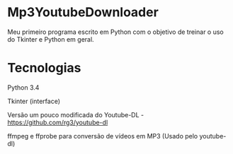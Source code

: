 # Mp3YoutubeDownloader

Meu primeiro programa escrito em Python com o objetivo de treinar o uso do Tkinter e Python em geral.


# Tecnologias

Python 3.4

Tkinter (interface)

Versão um pouco modificada do Youtube-DL - https://github.com/rg3/youtube-dl

ffmpeg e ffprobe para conversão de vídeos em MP3 (Usado pelo youtube-dl)
